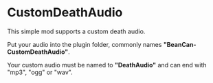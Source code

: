 # CustomDeathAudio
This simple mod supports a custom death audio.

Put your audio into the plugin folder, commonly names **"BeanCan-CustomDeathAudio"**.

Your custom audio must be named to **"DeathAudio"** and can end with "mp3", "ogg" or "wav".
